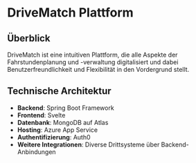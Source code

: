# DriveMatch Plattform

## Überblick

DriveMatch ist eine intuitiven Plattform, die alle Aspekte der Fahrstundenplanung und -verwaltung digitalisiert und dabei Benutzerfreundlichkeit und Flexibilität in den Vordergrund stellt.

## Technische Architektur

- **Backend**: Spring Boot Framework
- **Frontend**: Svelte
- **Datenbank**: MongoDB auf Atlas
- **Hosting**: Azure App Service
- **Authentifizierung**: Auth0
- **Weitere Integrationen**: Diverse Drittsysteme über Backend-Anbindungen

